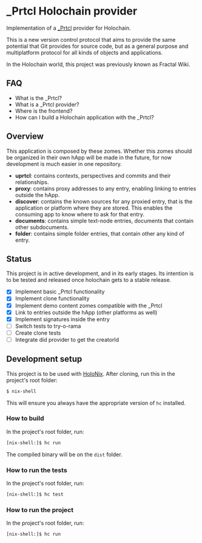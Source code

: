 # _Prtcl Holochain provider

Implementation of a [_Prtcl](https://uprtcl.io) provider for Holochain. 

This is a new version control protocol that aims to provide the same potential that Git provides for source code, but as a general purpose and multiplatform protocol for all kinds of objects and applications.

In the Holochain world, this project was previously known as Fractal Wiki.

## FAQ

 - What is the _Prtcl?
 - What is a _Prtcl provider?
 - Where is the frontend?
 - How can I build a Holochain application with the _Prtcl?

## Overview

This application is composed by these zomes. Whether this zomes should be organized in their own hApp will be made in the future, for now development is much easier in one repository.

- **uprtcl**: contains contexts, perspectives and commits and their relationships.
- **proxy**: contains proxy addresses to any entry, enabling linking to entries outside the hApp.
- **discover**: contains the known sources for any proxied entry, that is the application or platform where they are stored. This enables the consuming app to know where to ask for that entry.
- **documents**: contains simple text-node entries, documents that contain other subdocuments. 
- **folder**: contains simple folder entries, that contain other any kind of entry.

## Status

This project is in active development, and in its early stages. Its intention is to be tested and released once holochain gets to a stable release.

- [x] Implement basic _Prtcl functionality
- [x] Implement clone functionality
- [x] Implement demo content zomes compatible with the _Prtcl
- [x] Link to entries outside the hApp (other platforms as well)
- [x] Implement signatures inside the entry
- [ ] Switch tests to try-o-rama
- [ ] Create clone tests
- [ ] Integrate did provider to get the creatorId

## Development setup

This project is to be used with [HoloNix](http://docs.holochain.love/). After cloning, run this in the project's root folder:

```bash
$ nix-shell
```

This will ensure you always have the appropriate version of `hc` installed.

### How to build

In the project's root folder, run:

```bash
[nix-shell:]$ hc run
```

The compiled binary will be on the `dist` folder.

### How to run the tests

In the project's root folder, run:

```bash
[nix-shell:]$ hc test
```

### How to run the project

In the project's root folder, run:

```bash
[nix-shell:]$ hc run
```
